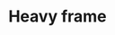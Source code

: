 ---
layout: item
title: Heavy frame
item-id: 19589
datatable: true
id: 19589
name: "Heavy frame"
members: true
lowalch: 20000
highalch: 30000
examine: "A heavy wooden frame."
monsters:
  - id: 7095
    name: "Tortured gorilla"
    members: true
    combat_level: 142
    wiki_url: "https://oldschool.runescape.wiki/w/Tortured_gorilla#Level_142"
    drops:
      - quantity: "1"
        rarity: 0.00006666666666666667
        drop_requirements: null
  - id: 7144
    name: "Demonic gorilla"
    members: true
    combat_level: 275
    wiki_url: "https://oldschool.runescape.wiki/w/Demonic_gorilla"
    drops:
      - quantity: "1"
        rarity: 0.0006666666666666666
        drop_requirements: null
  - id: 7150
    name: "Tortured gorilla"
    members: true
    combat_level: 141
    wiki_url: "https://oldschool.runescape.wiki/w/Tortured_gorilla#Level_141"
    drops:
      - quantity: "1"
        rarity: 0.00006666666666666667
        drop_requirements: null
---